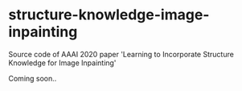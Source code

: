 # structure-knowledge-image-inpainting
Source code of AAAI 2020 paper 'Learning to Incorporate Structure Knowledge for Image Inpainting'

Coming soon..
